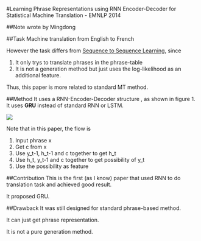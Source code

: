 #Learning Phrase Representations using RNN Encoder-Decoder for Statistical Machine Translation - EMNLP 2014

##Note wrote by Mingdong

##Task
Machine translation from English to French

However the task differs from [Sequence to Sequence Learning](https://github.com/KevinWangTHU/rnn_papers/blob/master/Sequence%20to%20Sequence%20Learning%20with%20Neural%20Networks/Sequence%20to%20Sequence%20Learning%20with%20Neural%20Networks.md), since

1. It only trys to translate phrases in the phrase-table
2. It is not a generation method but just uses the log-likelihood as an additional feature. 

Thus, this paper is more related to standard MT method.

##Method
It uses a RNN-Encoder-Decoder structure , as shown in figure 1. It uses **GRU** instead of standard RNN or LSTM.

![](url)

Note that in this paper, the flow is

1. Input phrase x
2. Get c from x
3. Use y\_t-1, h\_t-1 and c together to get h\_t
4. Use h\_t, y\_t-1 and c together to get possibility of y_t
5. Use the possibility as feature

##Contribution
This is the first (as I know) paper that used RNN to do translation task and achieved good result.

It proposed GRU.

##Drawback
It was still designed for standard phrase-based method. 

It can just get phrase representation.

It is not a pure generation method.


